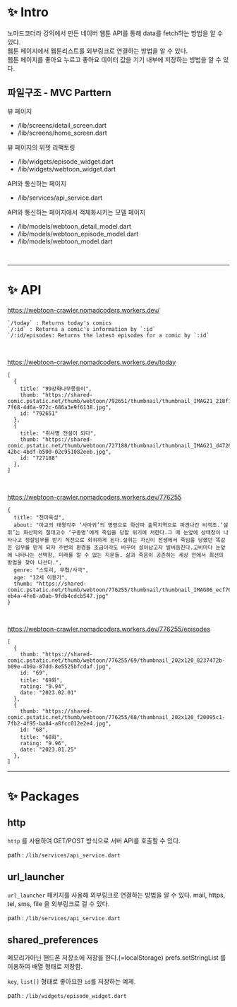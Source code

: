 # ✨ Intro

노마드코더라 강의에서 만든 네이버 웹툰 API를 통해 data를 fetch하는 방법을 알 수 있다.  
웹툰 페이지에서 웹툰리스트를 외부링크로 연결하는 방법을 알 수 있다.  
웹툰 페이지를 좋아요 누르고 좋아요 데이터 값을 기기 내부에 저장하는 방법을 알 수 있다.  


## 파일구조 - MVC Parttern

뷰 페이지
- /lib/screens/detail_screen.dart
- /lib/screens/home_screen.dart

뷰 페이지의 위젯 리팩토링
- /lib/widgets/episode_widget.dart
- /lib/widgets/webtoon_widget.dart

API와 통신하는 페이지
- /lib/services/api_service.dart

API와 통신하는 페이지에서 객체화시키는 모델 페이지
- /lib/models/webtoon_detail_model.dart
- /lib/models/webtoon_episode_model.dart
- /lib/models/webtoon_model.dart

<br>

---

# ✨ API

https://webtoon-crawler.nomadcoders.workers.dev/

```
`/today` : Returns today's comics  
`/:id` : Returns a comic's information by `:id`  
`/:id/episodes: Returns the latest episodes for a comic by `:id`  
```

<br>

https://webtoon-crawler.nomadcoders.workers.dev/today
```
[
  {
    title: "99강화나무몽둥이",
    thumb: "https://shared-comic.pstatic.net/thumb/webtoon/792651/thumbnail/thumbnail_IMAG21_218f18ef-7f68-4d6a-972c-686a3e9f6138.jpg",
    id: "792651"
  },
  {
    title: "취사병 전설이 되다",
    thumb: "https://shared-comic.pstatic.net/thumb/webtoon/727188/thumbnail/thumbnail_IMAG21_d4726354-42bc-4bdf-b500-02c951082eeb.jpg",
    id: "727188"
  },
]
```

<br>

https://webtoon-crawler.nomadcoders.workers.dev/776255

```
{
  title: "천마육성",
  about: "마교의 태왕각주 ‘사마귀’의 명령으로 화산파 출목지역으로 파견나간 비객조.‘설휘’는 화산파의 절대고수 ‘구종명’에게 죽임을 당할 위기에 처한다.그 때 눈앞에 상태창이 나타나고 정찰임무를 받기 직전으로 회귀하게 된다.설휘는 자신이 전생에서 죽임을 당했던 똑같은 임무를 받게 되자 주변의 환경을 조금이라도 바꾸어 살아남고자 발버둥친다.고비마다 눈앞에 나타나는 선택창, 미래를 알 수 없는 지문들. 삶과 죽음이 공존하는 세상 안에서 최선의 방법을 찾아 나선다.",
  genre: "스토리, 무협/사극",
  age: "12세 이용가",
  thumb: "https://shared-comic.pstatic.net/thumb/webtoon/776255/thumbnail/thumbnail_IMAG06_ecf76e96-eb4a-4fe8-a0ab-9fdb4cdcb547.jpg"
}
```
<br>

https://webtoon-crawler.nomadcoders.workers.dev/776255/episodes

```
[
  {
    thumb: "https://shared-comic.pstatic.net/thumb/webtoon/776255/69/thumbnail_202x120_8237472b-b09e-4b9a-87dd-8e5525bfcdaf.jpg",
    id: "69",
    title: "69화",
    rating: "9.94",
    date: "2023.02.01"
  },
  {
    thumb: "https://shared-comic.pstatic.net/thumb/webtoon/776255/68/thumbnail_202x120_f20095c1-7fb2-4f95-ba84-a8fcc012e2e4.jpg",
    id: "68",
    title: "68화",
    rating: "9.96",
    date: "2023.01.25"
  },
]
```

---

# ✨ Packages

## http

`http` 를 사용하여 GET/POST 방식으로 서버 API를 호출할 수 있다.

path : `/lib/services/api_service.dart`

## url_launcher

`url_launcher` 패키지를 사용해 외부링크로 연결하는 방법을 알 수 있다.
mail, https, tel, sms, file 을 외부링크로 걸 수 있다.

path : `/lib/services/api_service.dart`

## shared_preferences

메모리가아닌 핸드폰 저장소에 저장을 한다.(=localStorage)
prefs.setStringList 를 이용하여 배열 형태로 저장함.

`key`, `list[]` 형태로 좋아요한 `id`를 저장하는 예제.

path : `/lib/widgets/episode_widget.dart`

